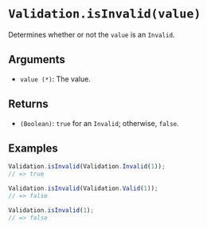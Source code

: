 # `Validation.isInvalid(value)`

Determines whether or not the `value` is an `Invalid`.

## Arguments

* `value (*)`: The value.

## Returns

* `(Boolean)`: `true` for an `Invalid`; otherwise, `false`.

## Examples

```javascript
Validation.isInvalid(Validation.Invalid(1));
// => true

Validation.isInvalid(Validation.Valid(1));
// => false

Validation.isInvalid(1);
// => false
```
